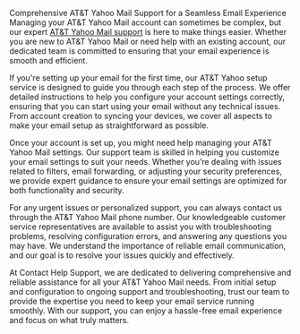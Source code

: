 Comprehensive AT&T Yahoo Mail Support for a Seamless Email Experience
Managing your AT&T Yahoo Mail account can sometimes be complex, but our expert [AT&T Yahoo Mail support](https://www.contacthelpsupport.com/att-yahoo-mail-support/) is here to make things easier. Whether you are new to AT&T Yahoo Mail or need help with an existing account, our dedicated team is committed to ensuring that your email experience is smooth and efficient.

If you're setting up your email for the first time, our AT&T Yahoo setup service is designed to guide you through each step of the process. We offer detailed instructions to help you configure your account settings correctly, ensuring that you can start using your email without any technical issues. From account creation to syncing your devices, we cover all aspects to make your email setup as straightforward as possible.

Once your account is set up, you might need help managing your AT&T Yahoo Mail settings. Our support team is skilled in helping you customize your email settings to suit your needs. Whether you’re dealing with issues related to filters, email forwarding, or adjusting your security preferences, we provide expert guidance to ensure your email settings are optimized for both functionality and security.

For any urgent issues or personalized support, you can always contact us through the AT&T Yahoo Mail phone number. Our knowledgeable customer service representatives are available to assist you with troubleshooting problems, resolving configuration errors, and answering any questions you may have. We understand the importance of reliable email communication, and our goal is to resolve your issues quickly and effectively.

At Contact Help Support, we are dedicated to delivering comprehensive and reliable assistance for all your AT&T Yahoo Mail needs. From initial setup and configuration to ongoing support and troubleshooting, trust our team to provide the expertise you need to keep your email service running smoothly. With our support, you can enjoy a hassle-free email experience and focus on what truly matters.